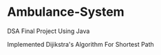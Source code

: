 # Ambulance-System
DSA Final Project Using Java

Implemented Dijikstra's Algorithm For Shortest Path
